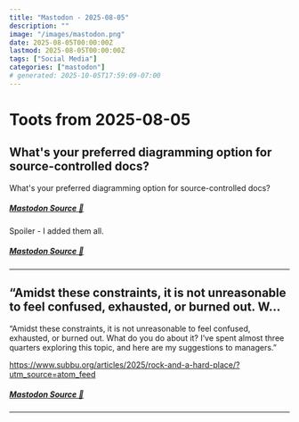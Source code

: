 ```yaml
---
title: "Mastodon - 2025-08-05"
description: ""
image: "/images/mastodon.png"
date: 2025-08-05T00:00:00Z
lastmod: 2025-08-05T00:00:00Z
tags: ["Social Media"]
categories: ["mastodon"]
# generated: 2025-10-05T17:59:09-07:00
---
```


# Toots from 2025-08-05

## What's your preferred diagramming option for source-controlled docs?

What's your preferred diagramming option for source-controlled docs?

##### [Mastodon Source 🐘](https://hachyderm.io/@mweagle/114977284609817990)

Spoiler - I added them all.

##### [Mastodon Source 🐘](https://hachyderm.io/@mweagle/114978731517762746)

---

## “Amidst these constraints, it is not unreasonable to feel confused, exhausted, or burned out. W...

“Amidst these constraints, it is not unreasonable to feel confused, exhausted, or burned out. What do you do about it? I’ve spent almost three quarters exploring this topic, and here are my suggestions to managers.”

<https://www.subbu.org/articles/2025/rock-and-a-hard-place/?utm_source=atom_feed>

##### [Mastodon Source 🐘](https://hachyderm.io/@mweagle/114973900655348578)

---

